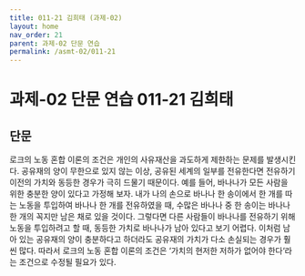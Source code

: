 ```yaml
---
title: 011-21 김희태 (과제-02)
layout: home
nav_order: 21
parent: 과제-02 단문 연습
permalink: /asmt-02/011-21
---
```


# 과제-02 단문 연습 011-21 김희태 

## 단문

로크의 노동 혼합 이론의 조건은 개인의 사유재산을 과도하게 제한하는 문제를 발생시킨다. 공유재의 양이 무한으로 있지 않는 이상, 공유된 세계의 일부를 전유한다면 전유하기 이전의 가치와 동등한 경우가 극히 드물기 때문이다. 예를 들어, 바나나가 모든 사람을 위한 충분한 양이 있다고 가정해 보자. 내가 나의 손으로 바나나 한 송이에서 한 개를 따는 노동을 투입하여 바나나 한 개를 전유하였을 때, 수많은 바나나 중 한 송이는 바나나 한 개의 꼭지만 남은 채로 있을 것이다. 그렇다면 다른 사람들이 바나나를 전유하기 위해 노동을 투입하려고 할 때, 동등한 가치로 바나나가 남아 있다고 보기 어렵다. 이처럼 남아 있는 공유재의 양이 충분하다고 하더라도 공유재의 가치가 다소 손실되는 경우가 훨씬 많다. 따라서 로크의 노동 혼합 이론의 조건은 ‘가치의 현저한 저하가 없어야 한다‘라는 조건으로 수정될 필요가 있다.
